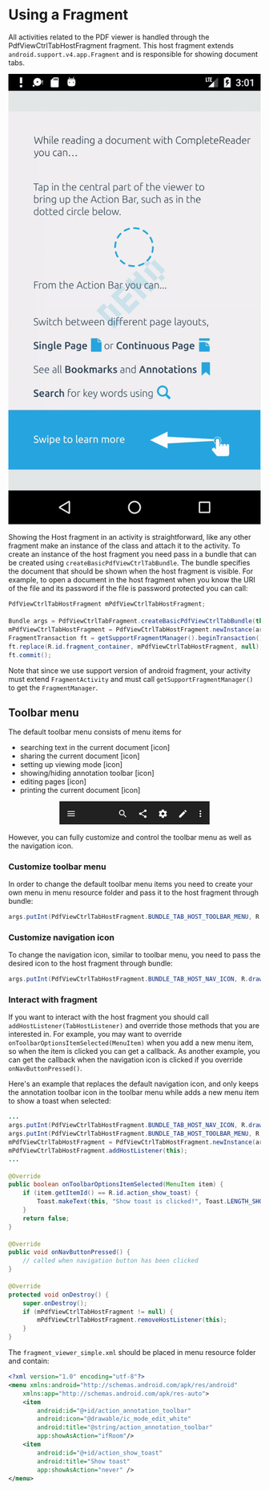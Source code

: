 # Using a Fragment

All activities related to the PDF viewer is handled through the PdfViewCtrlTabHostFragment fragment. This host fragment extends `android.support.v4.app.Fragment` and is responsible for showing document tabs.

![](https://github.com/sgong-pdftron/stranger-docs/blob/master/android/guides/basics/gif/host-fragment.gif?raw=true "Host Fragment")

Showing the Host fragment in an activity is straightforward, like any other fragment make an instance of the class and attach it to the activity. To create an instance of the host fragment you need pass in a bundle that can be created using `createBasicPdfViewCtrlTabBundle`. The bundle specifies the document that should be shown when the host fragment is visible. For example, to open a document in the host fragment when you know the URI of the file and its password if the file is password protected you can call:

```java
PdfViewCtrlTabHostFragment mPdfViewCtrlTabHostFragment;

Bundle args = PdfViewCtrlTabFragment.createBasicPdfViewCtrlTabBundle(this, fileUri, password);
mPdfViewCtrlTabHostFragment = PdfViewCtrlTabHostFragment.newInstance(args);
FragmentTransaction ft = getSupportFragmentManager().beginTransaction();
ft.replace(R.id.fragment_container, mPdfViewCtrlTabHostFragment, null);
ft.commit();
```

Note that since we use support version of android fragment, your activity must extend `FragmentActivity` and must call `getSupportFragmentManager()` to get the `FragmentManager`.

## Toolbar menu
The default toolbar menu consists of menu items for
- searching text in the current document [icon]
- sharing the current document [icon]
- setting up viewing mode [icon]
- showing/hiding annotation toolbar [icon]
- editing pages [icon]
- printing the current document [icon]

<p align="center"><img alt='Default toolbar menu' src ="img/default-toolbar-menu.png" width='300'/></p>

However, you can fully customize and control the toolbar menu as well as the navigation icon. 

### Customize toolbar menu
In order to change the default toolbar menu items you need to create your own menu in menu resource folder and pass it to the host fragment through bundle:

```java
args.putInt(PdfViewCtrlTabHostFragment.BUNDLE_TAB_HOST_TOOLBAR_MENU, R.menu.fragment_viewer_simple);
```

### Customize navigation icon
To change the navigation icon, similar to toolbar menu, you need to pass the desired icon to the host fragment through bundle:

```java
args.putInt(PdfViewCtrlTabHostFragment.BUNDLE_TAB_HOST_NAV_ICON, R.drawable.ic_arrow_back_white_24dp);
```

### Interact with fragment
If you want to interact with the host fragment you should call `addHostListener(TabHostListener)` and override those methods that you are interested in. For example, you may want to override `onToolbarOptionsItemSelected(MenuItem)` when you add a new menu item, so when the item is clicked you can get a callback. As another example, you can get the callback when the navigation icon is clicked if you override `onNavButtonPressed()`.

Here's an example that replaces the default navigation icon, and only keeps the annotation toolbar icon in the toolbar menu while adds a new menu item to show a toast when selected:

<!-- ![](https://github.com/sgong-pdftron/stranger-docs/blob/master/android/guides/basics/gif/host-fragment-simple.gif?raw=true "Simple Host Fragment") -->

```java
...
args.putInt(PdfViewCtrlTabHostFragment.BUNDLE_TAB_HOST_NAV_ICON, R.drawable.ic_arrow_back_white_24dp);
args.putInt(PdfViewCtrlTabHostFragment.BUNDLE_TAB_HOST_TOOLBAR_MENU, R.menu.fragment_viewer_simple);
mPdfViewCtrlTabHostFragment = PdfViewCtrlTabHostFragment.newInstance(args);
mPdfViewCtrlTabHostFragment.addHostListener(this);
...

@Override
public boolean onToolbarOptionsItemSelected(MenuItem item) {
	if (item.getItemId() == R.id.action_show_toast) {
        Toast.makeText(this, "Show toast is clicked!", Toast.LENGTH_SHORT).show();
	}
	return false;
}

@Override
public void onNavButtonPressed() {
	// called when navigation button has been clicked
}

@Override
protected void onDestroy() {
	super.onDestroy();
	if (mPdfViewCtrlTabHostFragment != null) {
		mPdfViewCtrlTabHostFragment.removeHostListener(this);
	}
}
```

The `fragment_viewer_simple.xml` should be placed in menu resource folder and contain:

```xml
<?xml version="1.0" encoding="utf-8"?>
<menu xmlns:android="http://schemas.android.com/apk/res/android"
    xmlns:app="http://schemas.android.com/apk/res-auto">
    <item
        android:id="@+id/action_annotation_toolbar"
        android:icon="@drawable/ic_mode_edit_white"
        android:title="@string/action_annotation_toolbar"
        app:showAsAction="ifRoom"/>
    <item
        android:id="@+id/action_show_toast"
        android:title="Show toast"
        app:showAsAction="never" />
</menu>
```
